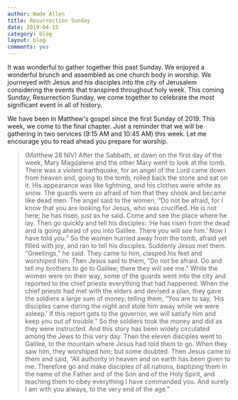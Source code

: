 ```yaml
---
author: Wade Allen
title: Resurrection Sunday
date: 2019-04-15
category: blog
layout: blog
comments: yes
---
```


It was wonderful to gather together this past Sunday. We enjoyed a wonderful brunch and assembled as one church body in worship. We journeyed with Jesus and his disciples into the city of Jerusalem considering the events that transpired throughout holy week. This coming Sunday, Resurrection Sunday, we come together to celebrate the most significant event in all of history.

We have been in Matthew's gospel since the first Sunday of 2019. This week, we come to the final chapter. Just a reminder that we will be gathering in two services (9:15 AM and 10:45 AM) this week. Let me encourage you to read ahead you prepare for worship.

>(Matthew 28 NIV) After the Sabbath, at dawn on the first day of the week, Mary Magdalene and the other Mary went to look at the tomb. There was a violent earthquake, for an angel of the Lord came down from heaven and, going to the tomb, rolled back the stone and sat on it. His appearance was like lightning, and his clothes were white as snow. The guards were so afraid of him that they shook and became like dead men. The angel said to the women, “Do not be afraid, for I know that you are looking for Jesus, who was crucified. He is not here; he has risen, just as he said. Come and see the place where he lay. Then go quickly and tell his disciples: ‘He has risen from the dead and is going ahead of you into Galilee. There you will see him.’ Now I have told you.” So the women hurried away from the tomb, afraid yet filled with joy, and ran to tell his disciples. Suddenly Jesus met them. “Greetings,” he said. They came to him, clasped his feet and worshiped him. Then Jesus said to them, “Do not be afraid. Go and tell my brothers to go to Galilee; there they will see me.” While the women were on their way, some of the guards went into the city and reported to the chief priests everything that had happened. When the chief priests had met with the elders and devised a plan, they gave the soldiers a large sum of money, telling them, “You are to say, ‘His disciples came during the night and stole him away while we were asleep.’ If this report gets to the governor, we will satisfy him and keep you out of trouble.” So the soldiers took the money and did as they were instructed. And this story has been widely circulated among the Jews to this very day. Then the eleven disciples went to Galilee, to the mountain where Jesus had told them to go. When they saw him, they worshiped him; but some doubted. Then Jesus came to them and said, “All authority in heaven and on earth has been given to me. Therefore go and make disciples of all nations, baptizing them in the name of the Father and of the Son and of the Holy Spirit, and teaching them to obey everything I have commanded you. And surely I am with you always, to the very end of the age.”

